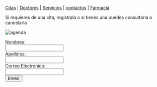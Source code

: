 [Citas](./citas.md) | [Doctores](./doctores.md) | [Servicios](./servicios) | [contactos](./contactos.md) | [Farmacia](./Farcia)


Si requieres de una cita, regístrala o si tienes una puedes consultarla o cancelarla


![agenda](https://user-images.githubusercontent.com/100456385/165802730-9e106f7f-b73e-4ef2-b67b-f13147ade33e.jpg)

<form action="https://formspree.io/f/xgedzgjo" method="post">
  <label for="name">Nombres:</label><br>
  <input type="text" id="name" name="name" valve="Tus nombres"><br>
  <label for="lname">Apelldios:</label><br>
  <input type="text" id="lname" name="lname" valve="Apelldios"><br>
  <label for="name">Correo Electronico:</label><br>
  <input type="text" id="name" name="name" valve="Pon tu correo"><br>
  <input type="submit" value="Enviar">
  <!DOCTYPE html>
<html>
<body>

<?php
echo "The time is " . date("h:i:sa");
?>

</body>
</html>

  </form>
